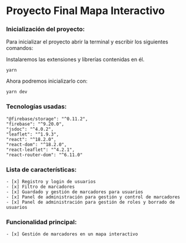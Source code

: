 # Proyecto Final Mapa Interactivo
### Inicialización del proyecto:
Para inicializar el proyecto abrir la terminal y escribir los siguientes comandos:


Instalaremos las extensiones y librerías contenidas en él.
```
yarn
```
Ahora podremos inicializarlo con:
```
yarn dev
```

### Tecnologías usadas:
````
"@firebase/storage": "^0.11.2",
"firebase": "^9.20.0",
"jsdoc": "^4.0.2",
"leaflet": "^1.9.3",
"react": "^18.2.0",
"react-dom": "^18.2.0",
"react-leaflet": "^4.2.1",
"react-router-dom": "^6.11.0"
````

### Lista de características:
````
- [x] Registro y login de usuarios
- [x] Filtro de marcadores
- [x] Guardado y gestión de marcadores para usuarios
- [x] Panel de administración para gestión y control de marcadores
- [x] Panel de administración para gestión de roles y borrado de usuarios
````

### Funcionalidad principal:

````
- [x] Gestión de marcadores en un mapa interactivo
````